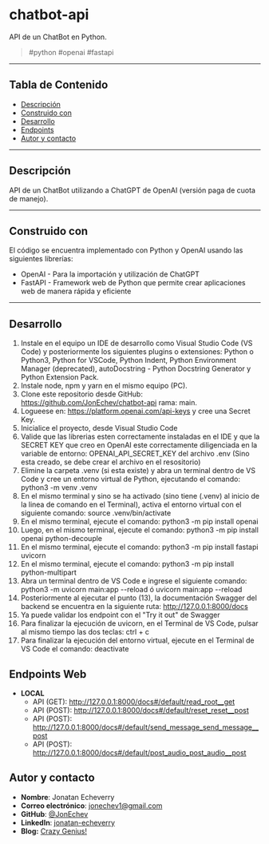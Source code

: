 # chatbot-api

API de un ChatBot en Python.

> <p>#python #openai #fastapi</p>

---

## Tabla de Contenido

- [Descripción](#descripción)
- [Construido con](#construido-con)
- [Desarrollo](#desarrollo)
- [Endpoints](#endpoints)
- [Autor y contacto](#autor-y-contacto)

---

## Descripción

API de un ChatBot utilizando a ChatGPT de OpenAI (versión paga de cuota de manejo).

---

## Construido con

El código se encuentra implementado con Python y OpenAI usando las siguientes librerías:

- OpenAI - Para la importación y utilización de ChatGPT
- FastAPI - Framework web de Python que permite crear aplicaciones web de manera rápida y eficiente

---

## Desarrollo
1. Instale en el equipo un IDE de desarrollo como Visual Studio Code (VS Code) y posteriormente los siguientes plugins o extensiones: Python o Python3, Python for VSCode, Python Indent, Python Environment Manager (deprecated), autoDocstring - Python Docstring Generator y Python Extension Pack.
2. Instale node, npm y yarn en el mismo equipo (PC).
3. Clone este repositorio desde GitHub: https://github.com/JonEchev/chatbot-api rama: main.
4. Logueese en: https://platform.openai.com/api-keys y cree una Secret Key.
5. Inicialice el proyecto, desde Visual Studio Code
6. Valide que las librerias esten correctamente instaladas en el IDE y que la SECRET KEY que creo en OpenAI este correctamente diligenciada en la variable de entorno: OPENAI_API_SECRET_KEY del archivo .env (Sino esta creado, se debe crear el archivo en el resositorio)
7. Elimine la carpeta .venv (si esta existe) y abra un terminal dentro de VS Code y cree un entorno virtual de Python, ejecutando el comando: python3 -m venv .venv
8. En el mismo terminal y sino se ha activado (sino tiene (.venv) al inicio de la linea de comando en el Terminal), activa el entorno virtual con el siguiente comando: source .venv/bin/activate
9. En el mismo terminal, ejecute el comando: python3 -m pip install openai
10. Luego, en el mismo terminal, ejecute el comando: python3 -m pip install openai python-decouple
11. En el mismo terminal, ejecute el comando: python3 -m pip install fastapi uvicorn
12. En el mismo terminal, ejecute el comando: python3 -m pip install python-multipart
13. Abra un terminal dentro de VS Code e ingrese el siguiente comando: python3 -m uvicorn main:app --reload ó uvicorn main:app --reload
14. Posteriormente al ejecutar el punto (13), la documentación Swagger del backend se encuentra en la siguiente ruta: http://127.0.0.1:8000/docs
15. Ya puede validar los endpoint con el "Try it out" de Swagger
16. Para finalizar la ejecución de uvicorn, en el Terminal de VS Code, pulsar al mismo tiempo las dos teclas: ctrl + c
17. Para finalizar la ejecución del entorno virtual, ejecute en el Terminal de VS Code el comando: deactivate


## Endpoints Web

- **LOCAL**
    - API (GET): http://127.0.0.1:8000/docs#/default/read_root__get
    - API (POST): http://127.0.0.1:8000/docs#/default/reset_reset__post
    - API (POST): http://127.0.0.1:8000/docs#/default/send_message_send_message__post
    - API (POST): http://127.0.0.1:8000/docs#/default/post_audio_post_audio__post

## Autor y contacto

- **Nombre**: Jonatan Echeverry
- **Correo electrónico**: jonechev1@gmail.com
- **GitHub**: [@JonEchev](https://github.com/JonEchev)
- **LinkedIn**: [jonatan-echeverry](https://www.linkedin.com/in/jonatan-echeverry-7130251a0/)
- **Blog:** [Crazy Genius!](https://crazycuestionct.blogspot.com/search/label/Programaci%C3%B3n)